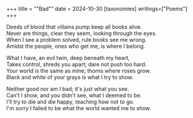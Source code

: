 +++
title = "\"Bad\""
date = 2024-10-30
[taxonomies]
writings=["Poems"]
+++

Deeds of blood that villains pump keep all books alive.  
Never are things, clear they seem, looking through the eyes.  
When I see a problem solved, rule books see me wrong.  
Amidst the people, ones who get me, is where I belong.  

What I have, an evil twin, deep beneath my heart,  
Takes control, shreds you apart; dare not push too hard.  
Your world is the same as mine; thorns where roses grow.  
Black and white of your grays is what I try to show.  

Neither good nor am I bad; it's just what you see.  
Can't I show, and you didn’t see, what I deemed to be.  
I'll try to die and die happy, teaching how not to go.  
I'm sorry I failed to be what the world wanted me to show.  

